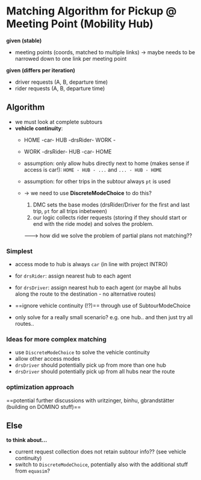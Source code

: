 # Matching Algorithm for Pickup @ Meeting Point (Mobility Hub)

**given (stable)**
- meeting points (coords, matched to multiple links) -> maybe needs to be narrowed down to one link per meeting point

**given (differs per iteration)**
- driver requests (A, B, departure time)
- rider requests (A, B, departure time)

## Algorithm

- we must look at complete subtours
- **vehicle continuity**:
  - HOME -car- HUB -drsRider- WORK -
  - WORK -drsRider- HUB -car- HOME
  - assumption: only allow hubs directly next to home (makes sense if access is car!): `HOME - HUB - ...` and `... - HUB - HOME`
  - assumption: for other trips in the subtour always `pt` is used
  - -> we need to use **DiscreteModeChoice** to do this?
    1. DMC sets the base modes (drsRider/Driver for the first and last trip, `pt` for all trips inbetween)
    2. our logic collects rider requests (storing if they should start or end with the ride mode) and solves the problem.


    ---> how did we solve the problem of partial plans not matching??

### Simplest

- access mode to hub is always `car` (in line with project INTRO)
- for `drsRider`: assign nearest hub to each agent
- for `drsDriver`: assign nearest hub to each agent (or maybe all hubs along the route to the destination - no alternative routes)
- ==ignore vehicle continuity (!?)== through use of SubtourModeChoice

- only solve for a really small scenario? e.g. one hub.. and then just try all routes..

### Ideas for more complex matching

- use `DiscreteModeChoice` to solve the vehicle continuity
- allow other access modes
- `drsDriver` should potentially pick up from more than one hub
- `drsDriver` should potentially pick up from all hubs near the route

### optimization approach

==potential further discussions with uritzinger, binhu, gbrandstätter (building on DOMINO stuff)==

## Else

**to think about...**
- current request collection does not retain subtour info?? (see vehicle continuity)
- switch to `DiscreteModeChoice`, potentially also with the additional stuff from `equasim`?